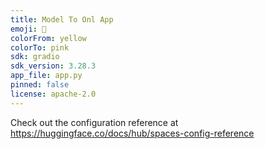 ```yaml
---
title: Model To Onl App
emoji: 🦀
colorFrom: yellow
colorTo: pink
sdk: gradio
sdk_version: 3.28.3
app_file: app.py
pinned: false
license: apache-2.0
---
```


Check out the configuration reference at https://huggingface.co/docs/hub/spaces-config-reference
